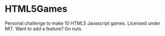 HTML5Games
==========

Personal challenge to make 10 HTML5 Javascript games.
Licensed under MIT. Want to add a feature? Go nuts.
